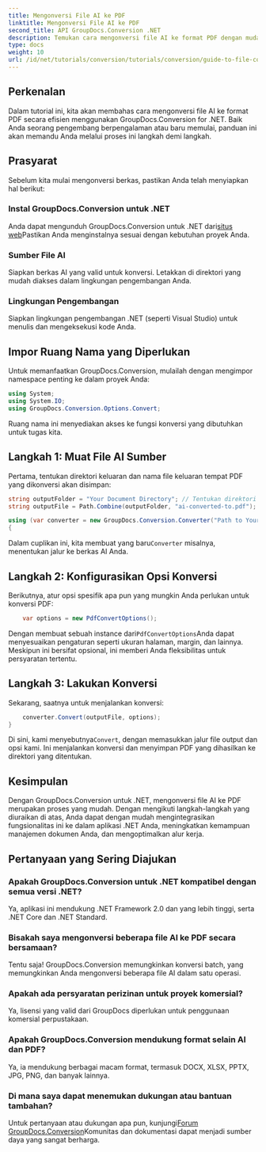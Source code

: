 ```yaml
---
title: Mengonversi File AI ke PDF
linktitle: Mengonversi File AI ke PDF
second_title: API GroupDocs.Conversion .NET
description: Temukan cara mengonversi file AI ke format PDF dengan mudah menggunakan GroupDocs.Conversion for .NET. Tutorial ini memandu Anda melalui proses instalasi, pengaturan kode, dan konversi.
type: docs
weight: 10
url: /id/net/tutorials/conversion/tutorials/conversion/guide-to-file-conversion-to-pdf/converting-ai-to-pdf/
---
```

## Perkenalan

Dalam tutorial ini, kita akan membahas cara mengonversi file AI ke format PDF secara efisien menggunakan GroupDocs.Conversion for .NET. Baik Anda seorang pengembang berpengalaman atau baru memulai, panduan ini akan memandu Anda melalui proses ini langkah demi langkah.

## Prasyarat

Sebelum kita mulai mengonversi berkas, pastikan Anda telah menyiapkan hal berikut:

### Instal GroupDocs.Conversion untuk .NET

Anda dapat mengunduh GroupDocs.Conversion untuk .NET dari[situs web](https://releases.groupdocs.com/conversion/net/)Pastikan Anda menginstalnya sesuai dengan kebutuhan proyek Anda.

### Sumber File AI

Siapkan berkas AI yang valid untuk konversi. Letakkan di direktori yang mudah diakses dalam lingkungan pengembangan Anda.

### Lingkungan Pengembangan

Siapkan lingkungan pengembangan .NET (seperti Visual Studio) untuk menulis dan mengeksekusi kode Anda.

## Impor Ruang Nama yang Diperlukan

Untuk memanfaatkan GroupDocs.Conversion, mulailah dengan mengimpor namespace penting ke dalam proyek Anda:

```csharp
using System;
using System.IO;
using GroupDocs.Conversion.Options.Convert;
```
Ruang nama ini menyediakan akses ke fungsi konversi yang dibutuhkan untuk tugas kita.

## Langkah 1: Muat File AI Sumber

Pertama, tentukan direktori keluaran dan nama file keluaran tempat PDF yang dikonversi akan disimpan:

```csharp
string outputFolder = "Your Document Directory"; // Tentukan direktori dokumen Anda di sini
string outputFile = Path.Combine(outputFolder, "ai-converted-to.pdf");

using (var converter = new GroupDocs.Conversion.Converter("Path to Your AI File"))
{
```

 Dalam cuplikan ini, kita membuat yang baru`Converter` misalnya, menentukan jalur ke berkas AI Anda.

## Langkah 2: Konfigurasikan Opsi Konversi

Berikutnya, atur opsi spesifik apa pun yang mungkin Anda perlukan untuk konversi PDF:

```csharp
    var options = new PdfConvertOptions();
```
 Dengan membuat sebuah instance dari`PdfConvertOptions`Anda dapat menyesuaikan pengaturan seperti ukuran halaman, margin, dan lainnya. Meskipun ini bersifat opsional, ini memberi Anda fleksibilitas untuk persyaratan tertentu.

## Langkah 3: Lakukan Konversi

Sekarang, saatnya untuk menjalankan konversi:

```csharp
    converter.Convert(outputFile, options);
}
```
 Di sini, kami menyebutnya`Convert`, dengan memasukkan jalur file output dan opsi kami. Ini menjalankan konversi dan menyimpan PDF yang dihasilkan ke direktori yang ditentukan.

## Kesimpulan

Dengan GroupDocs.Conversion untuk .NET, mengonversi file AI ke PDF merupakan proses yang mudah. Dengan mengikuti langkah-langkah yang diuraikan di atas, Anda dapat dengan mudah mengintegrasikan fungsionalitas ini ke dalam aplikasi .NET Anda, meningkatkan kemampuan manajemen dokumen Anda, dan mengoptimalkan alur kerja.

## Pertanyaan yang Sering Diajukan

### Apakah GroupDocs.Conversion untuk .NET kompatibel dengan semua versi .NET?

Ya, aplikasi ini mendukung .NET Framework 2.0 dan yang lebih tinggi, serta .NET Core dan .NET Standard.

### Bisakah saya mengonversi beberapa file AI ke PDF secara bersamaan?

Tentu saja! GroupDocs.Conversion memungkinkan konversi batch, yang memungkinkan Anda mengonversi beberapa file AI dalam satu operasi.

### Apakah ada persyaratan perizinan untuk proyek komersial?

Ya, lisensi yang valid dari GroupDocs diperlukan untuk penggunaan komersial perpustakaan.

### Apakah GroupDocs.Conversion mendukung format selain AI dan PDF?

Ya, ia mendukung berbagai macam format, termasuk DOCX, XLSX, PPTX, JPG, PNG, dan banyak lainnya.

### Di mana saya dapat menemukan dukungan atau bantuan tambahan?

 Untuk pertanyaan atau dukungan apa pun, kunjungi[Forum GroupDocs.Conversion](https://forum.groupdocs.com/c/conversion/11)Komunitas dan dokumentasi dapat menjadi sumber daya yang sangat berharga.
